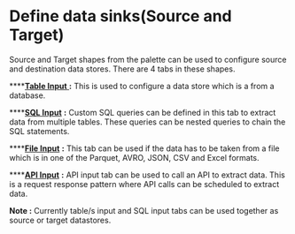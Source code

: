 # Define data sinks\(Source and Target\)

Source and Target shapes from the palette can be used to configure source and destination data stores. There are 4 tabs in these shapes. 

\*\*\*\*[**Table Input** ](https://app.gitbook.com/@dv-dataq/s/docs/flows/untitled-1/input-data-source/input-table-s-from-database)**:** This is used to configure a data store which is a from a database.

\*\*\*\*[**SQL Input**](https://docs.dataq.io/untitled-1/input-data-source/input-sql-data) **:** Custom SQL queries can be defined in this tab  to extract data from multiple tables. These queries can be nested queries to chain the SQL statements.

\*\*\*\*[**File Input**](https://app.gitbook.com/@dv-dataq/s/docs/flows/untitled-1/input-data-source/input-files/csv) **:** This tab can be used if the data has to be taken from a file which is in one of the Parquet, AVRO, JSON, CSV and Excel formats.

\*\*\*\*[**API Input**](https://app.gitbook.com/@dv-dataq/s/docs/~/drafts/-MWDdJCn7MseECKQbjcr/flows/untitled-1/input-data-source/api-source) **:** API input tab can be used to call an API to extract data. This is a request response pattern where API calls can be scheduled to extract data.

**Note :** Currently table/s input and SQL input tabs can be used together as source or target datastores.

 
